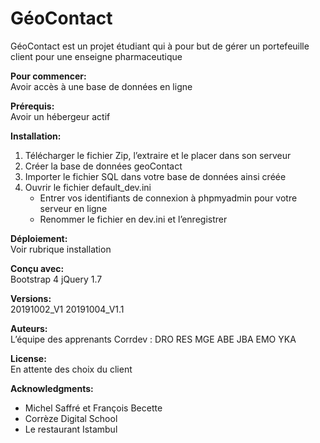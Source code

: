 # GéoContact

   GéoContact est un projet étudiant qui à pour but de gérer un portefeuille client pour une enseigne pharmaceutique

__Pour commencer:__  
   Avoir accès à une base de données en ligne

__Prérequis:__  
   Avoir un hébergeur actif

__Installation:__  

   1. Télécharger le fichier Zip, l’extraire et le placer dans son serveur  
   2. Créer la base de données geoContact  
   3. Importer le fichier SQL dans votre base de données ainsi créée  
   4. Ouvrir le fichier default_dev.ini  
      * Entrer vos identifiants de connexion à phpmyadmin pour votre serveur en ligne  
      * Renommer le fichier en dev.ini et l’enregistrer  

__Déploiement:__  
   Voir rubrique installation

__Conçu avec:__  
   Bootstrap 4
   jQuery 1.7
 
__Versions:__  
   20191002_V1
   20191004_V1.1

__Auteurs:__   
   L’équipe des apprenants Corrdev :
   DRO RES MGE ABE JBA EMO YKA

__License:__  
   En attente des choix du client

__Acknowledgments:__  
   * Michel Saffré et François Becette
   * Corrèze Digital School
   * Le restaurant Istambul
